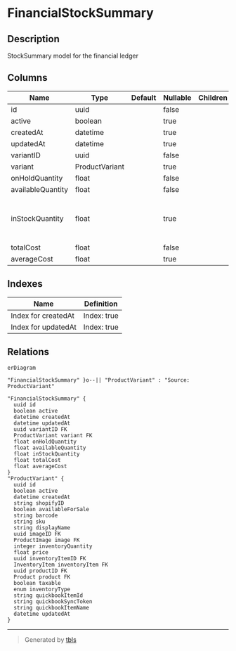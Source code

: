# FinancialStockSummary

## Description

StockSummary model for the financial ledger

## Columns

| Name | Type | Default | Nullable | Children | Parents | Comment |
| ---- | ---- | ------- | -------- | -------- | ------- | ------- |
| id | uuid |  | false |  |  |  |
| active | boolean |  | true |  |  | active |
| createdAt | datetime |  | true |  |  | createdAt |
| updatedAt | datetime |  | true |  |  | updatedAt |
| variantID | uuid |  | false |  | [ProductVariant](ProductVariant.md) | Variant ID |
| variant | ProductVariant |  | true |  | [ProductVariant](ProductVariant.md) | Variant |
| onHoldQuantity | float |  | false |  |  | onHoldQuantity |
| availableQuantity | float |  | false |  |  | availableQuantity |
| inStockQuantity | float |  | true |  |  | DO NOT UPDATE FROM THE FRONT END. The quantity of the product in stock. |
| totalCost | float |  | false |  |  | totalCost |
| averageCost | float |  | true |  |  | averageCost |

## Indexes

| Name | Definition |
| ---- | ---------- |
| Index for createdAt | Index: true |
| Index for updatedAt | Index: true |

## Relations

```mermaid
erDiagram

"FinancialStockSummary" }o--|| "ProductVariant" : "Source: ProductVariant"

"FinancialStockSummary" {
  uuid id
  boolean active
  datetime createdAt
  datetime updatedAt
  uuid variantID FK
  ProductVariant variant FK
  float onHoldQuantity
  float availableQuantity
  float inStockQuantity
  float totalCost
  float averageCost
}
"ProductVariant" {
  uuid id
  boolean active
  datetime createdAt
  string shopifyID
  boolean availableForSale
  string barcode
  string sku
  string displayName
  uuid imageID FK
  ProductImage image FK
  integer inventoryQuantity
  float price
  uuid inventoryItemID FK
  InventoryItem inventoryItem FK
  uuid productID FK
  Product product FK
  boolean taxable
  enum inventoryType
  string quickbookItemId
  string quickbookSyncToken
  string quickbookItemName
  datetime updatedAt
}
```

---

> Generated by [tbls](https://github.com/k1LoW/tbls)
